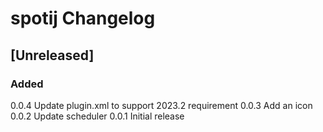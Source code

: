 <!-- Keep a Changelog guide -> https://keepachangelog.com -->

# spotij Changelog

## [Unreleased]
### Added
0.0.4 Update plugin.xml to support 2023.2 requirement
0.0.3 Add an icon
0.0.2 Update scheduler
0.0.1 Initial release
